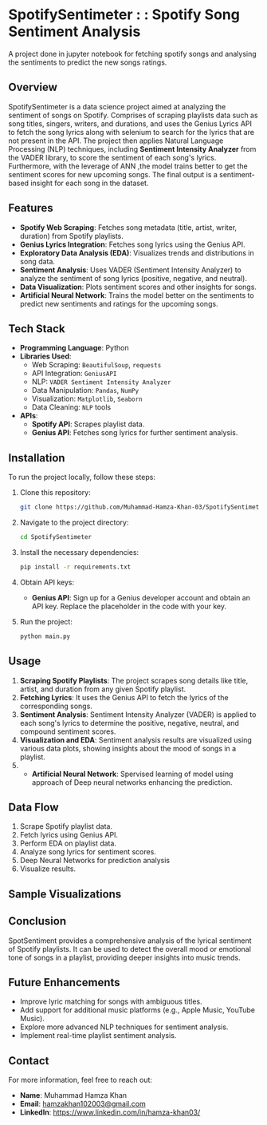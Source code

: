 # SpotifySentimeter : : Spotify Song Sentiment Analysis
 A project done in jupyter notebook for fetching spotify songs and analysing the sentiments to predict the new songs ratings.

## Overview
SpotifySentimeter is a data science project aimed at analyzing the sentiment of songs on Spotify. Comprises of scraping playlists data such as song titles, singers, writers, and durations, and uses the Genius Lyrics API to fetch the song lyrics along with selenium to search for the lyrics that are not present in the API. The project then applies Natural Language Processing (NLP) techniques, including **Sentiment Intensity Analyzer** from the VADER library, to score the sentiment of each song's lyrics. Furthermore, with the leverage of ANN ,the model trains better to get the sentiment scores for new upcoming songs. The final output is a sentiment-based insight for each song in the dataset.

## Features
- **Spotify Web Scraping**: Fetches song metadata (title, artist, writer, duration) from Spotify playlists.
- **Genius Lyrics Integration**: Fetches song lyrics using the Genius API.
- **Exploratory Data Analysis (EDA)**: Visualizes trends and distributions in song data.
- **Sentiment Analysis**: Uses VADER (Sentiment Intensity Analyzer) to analyze the sentiment of song lyrics (positive, negative, and neutral).
- **Data Visualization**: Plots sentiment scores and other insights for songs.
- **Artificial Neural Network**: Trains the model better on the sentiments to predict new sentiments and ratings for the upcoming songs.

## Tech Stack
- **Programming Language**: Python
- **Libraries Used**: 
  - Web Scraping: `BeautifulSoup`, `requests`
  - API Integration: `GeniusAPI`
  - NLP: `VADER Sentiment Intensity Analyzer`
  - Data Manipulation: `Pandas`, `NumPy`
  - Visualization: `Matplotlib`, `Seaborn`
  - Data Cleaning: `NLP` tools
- **APIs**:
  - **Spotify API**: Scrapes playlist data.
  - **Genius API**: Fetches song lyrics for further sentiment analysis.

## Installation
To run the project locally, follow these steps:

1. Clone this repository:
    ```bash
    git clone https://github.com/Muhammad-Hamza-Khan-03/SpotifySentimeter.git
    ```

2. Navigate to the project directory:
    ```bash
    cd SpotifySentimeter
    ```

3. Install the necessary dependencies:
    ```bash
    pip install -r requirements.txt
    ```

4. Obtain API keys:
   - **Genius API**: Sign up for a Genius developer account and obtain an API key. Replace the placeholder in the code with your key.

5. Run the project:
    ```bash
    python main.py
    ```

## Usage
1. **Scraping Spotify Playlists**: The project scrapes song details like title, artist, and duration from any given Spotify playlist.
2. **Fetching Lyrics**: It uses the Genius API to fetch the lyrics of the corresponding songs.
3. **Sentiment Analysis**: Sentiment Intensity Analyzer (VADER) is applied to each song's lyrics to determine the positive, negative, neutral, and compound sentiment scores.
4. **Visualization and EDA**: Sentiment analysis results are visualized using various data plots, showing insights about the mood of songs in a playlist.
5. - **Artificial Neural Network**: Spervised learning of model using approach of Deep neural networks enhancing the prediction.

## Data Flow
1. Scrape Spotify playlist data.
2. Fetch lyrics using Genius API.
3. Perform EDA on playlist data.
4. Analyze song lyrics for sentiment scores.
5. Deep Neural Networks for prediction analysis
6. Visualize results.


## Sample Visualizations
<!-- ![Sentiment Distribution](assets/sentiment_distribution.png) -->
<!-- ![Top Artists by Sentiment](assets/top_artists_sentiment.png) -->

## Conclusion
SpotSentiment provides a comprehensive analysis of the lyrical sentiment of Spotify playlists. It can be used to detect the overall mood or emotional tone of songs in a playlist, providing deeper insights into music trends.

## Future Enhancements
- Improve lyric matching for songs with ambiguous titles.
- Add support for additional music platforms (e.g., Apple Music, YouTube Music).
- Explore more advanced NLP techniques for sentiment analysis.
- Implement real-time playlist sentiment analysis.

## Contact
For more information, feel free to reach out:
- **Name**: Muhammad Hamza Khan
- **Email**: hamzakhan102003@gmail.com
- **LinkedIn**: https://www.linkedin.com/in/hamza-khan03/